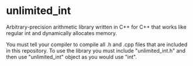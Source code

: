 # unlimited_int
Arbitrary-precision arithmetic library written in C++ for C++ that works like regular int and dynamically allocates memory.

You must tell your compiler to compile all .h and .cpp files that are included in this repository.
To use the library you must include "unlimited_int.h" and then use "unlimited_int" object as you would use "int".
